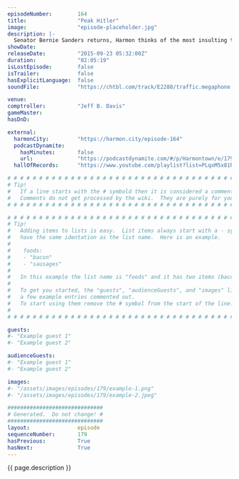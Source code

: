 ```yaml
---
episodeNumber:        164
title:                "Peak Hitler"
image:                "episode-placeholder.jpg"
description: |-
  Senator Bernie Sanders returns, Harmon thinks of the most insulting thing to tattoo above your penis and Shadowrun is faced with a newfound time limit. Watch the video and become a member at harmontown.com!
showDate:             
releaseDate:          "2015-09-23 05:32:00Z"
duration:             "02:05:19"
isLostEpisode:        false
isTrailer:            false
hasExplicitLanguage:  false
soundFile:            "https://chtbl.com/track/E2288/traffic.megaphone.fm/STA8074304759.mp3?updated=1561399904"

venue:                
comptroller:          "Jeff B. Davis"
gameMaster:           
hasDnD:               

external:
  harmonCity:         "https://harmon.city/episode-164"
  podcastDynamite:
    hasMinutes:       false
    url:              "https://podcastdynamite.com/#/p/Harmontown/e/179/164"
  hallOfRecords:      "https://www.youtube.com/playlist?list=PLqxM5x81hNObGriZk6DLVju2dWBCqAUom"

# # # # # # # # # # # # # # # # # # # # # # # # # # # # # # # # # # # # # # # # # # # # #
# Tip!
#   If a line starts with the # symbold then it is considered a comment.
#   Comments do not get processed by the wiki.  They are purely for your information.
# # # # # # # # # # # # # # # # # # # # # # # # # # # # # # # # # # # # # # # # # # # # #

# # # # # # # # # # # # # # # # # # # # # # # # # # # # # # # # # # # # # # # # # # # # #
# Tip!
#   Adding items to lists is easy.  List items always start with a - symbol and have
#   have the same identation as the list name.  Here is an example.
#
#    foods:
#    - "bacon"
#    - "sausages"
#
#   In this example the list name is "foods" and it has two items (bacon, and sausages).
#
#   To get you started, the "guests", "audienceGuests", and "images" lists below have
#   a few example entries commented out.
#   To start using them remove the # symbol from the start of the line.
#
# # # # # # # # # # # # # # # # # # # # # # # # # # # # # # # # # # # # # # # # # # # # #

guests:
#- "Example guest 1"
#- "Example guest 2"

audienceGuests:
#- "Example guest 1"
#- "Example guest 2"

images:
#- "/assets/images/episodes/179/example-1.png"
#- "/assets/images/episodes/179/example-2.jpeg"

##############################
# Generated.  Do not change! #
##############################
layout:               episode
sequenceNumber:       179
hasPrevious:          True
hasNext:              True
---
```


<!-- The episode description will be rendered here -->
{{ page.description }}

<!-- Add your content BELOW here -->
<!-- vvvvvvvvvvvvvvvvvvvvvvvvvvv -->




<!-- ^^^^^^^^^^^^^^^^^^^^^^^^^^^ -->
<!-- Add your content ABOVE here -->

<!-- The episode gallery will be rendered here -->